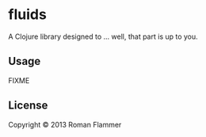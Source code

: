 # fluids

A Clojure library designed to ... well, that part is up to you.

## Usage

FIXME

## License

Copyright © 2013 Roman Flammer 

